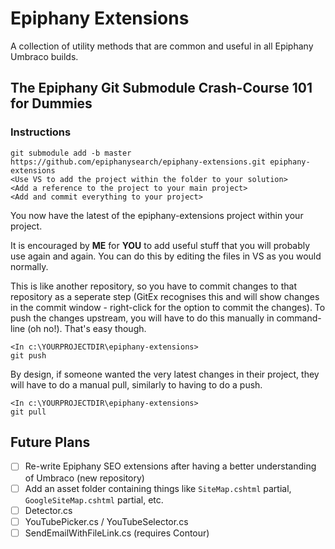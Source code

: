 # Epiphany Extensions

A collection of utility methods that are common and useful in all Epiphany Umbraco builds.

## The Epiphany Git Submodule Crash-Course 101 for Dummies

### Instructions

    git submodule add -b master https://github.com/epiphanysearch/epiphany-extensions.git epiphany-extensions
    <Use VS to add the project within the folder to your solution>
    <Add a reference to the project to your main project>
    <Add and commit everything to your project>

You now have the latest of the epiphany-extensions project within your project. 

It is encouraged by **ME** for **YOU** to add useful stuff that you will probably use again and again. You can do this by editing the files in VS as you would normally.

This is like another repository, so you have to commit changes to that repository as a seperate step (GitEx recognises this and will show changes in the commit window - right-click for the option to commit the changes). To push the changes upstream, you will have to do this manually in command-line (oh no!). That's easy though.

    <In c:\YOURPROJECTDIR\epiphany-extensions>
    git push

By design, if someone wanted the very latest changes in their project, they will have to do a manual pull, similarly to having to do a push.

    <In c:\YOURPROJECTDIR\epiphany-extensions>
    git pull

## Future Plans

- [ ] Re-write Epiphany SEO extensions after having a better understanding of Umbraco (new repository)
- [ ] Add an asset folder containing things like `SiteMap.cshtml` partial, `GoogleSiteMap.cshtml` partial, etc.
- [ ] Detector.cs
- [ ] YouTubePicker.cs / YouTubeSelector.cs
- [ ] SendEmailWithFileLink.cs (requires Contour)
